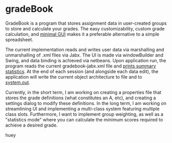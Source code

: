 # gradeBook

GradeBook is a program that stores assignment data in user-created groups to store and calculate your grades. The easy customizability, custom grade calculation, and [minimal GUI](gradeBookUI.png) makes it a preferable alternative to a simple spreadsheet.

The current implementation reads and writes user data via marshalling and unmarshalling of .xml files via Jabx. The UI is made via windowBuilder and Swing, and data binding is achieved via netbeans. Upon application run, the program reads the current gradebook-jabx.xml file and [prints summary statistics](summaryStatsDemo.png). At the end of each session (and alongside each data edit), the application will write the current object architecture to file and to [system.out](XMLWriteDemo.png).

Currently, in the short term, I am working on creating a properties file that stores the grade definitions (what constitutes an A, etc), and creating a settings dialog to modify these definitions. In the long term, I am working on streamlining UI and implementing a multi-class system featuring multiple class slots. Furthermore, I want to implement group weighting, as well as a "statistics mode" where you can calculate the minimum scores required to achieve a desired grade.

huey 
